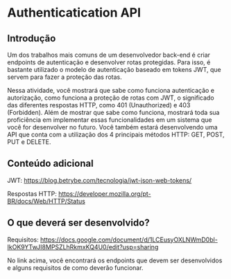 # Authenticatication API

## Introdução
Um dos trabalhos mais comuns de um desenvolvedor back-end é criar endpoints de autenticação e desenvolver rotas protegidas. Para isso, é bastante utilizado o modelo de autenticação baseado em tokens JWT, que servem para fazer a proteção das rotas.

Nessa atividade, você mostrará que sabe como funciona autenticação e autorização, como funciona a proteção de rotas com JWT, o significado das diferentes respostas HTTP, como 401 (Unauthorized) e 403 (Forbidden). Além de mostrar que sabe como funciona, mostrará toda sua proficiência em implementar essas funcionalidades em um sistema que você for desenvolver no futuro. Você também estará desenvolvendo uma API que conta com a utilização dos 4 principais métodos HTTP: GET, POST, PUT e DELETE.

## Conteúdo adicional

JWT: https://blog.betrybe.com/tecnologia/jwt-json-web-tokens/

Respostas HTTP: https://developer.mozilla.org/pt-BR/docs/Web/HTTP/Status

## O que deverá ser desenvolvido?
Requisitos: https://docs.google.com/document/d/1LCEusyOXLNWmD0bl-IkOK9YTwJI8MPSZLhRkmxKQ4U0/edit?usp=sharing

No link acima, você encontrará os endpoints que devem ser desenvolvidos e alguns requisitos de como deverão funcionar.